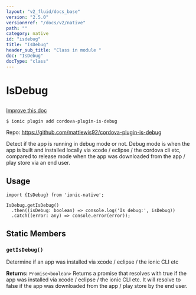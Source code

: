 ```yaml
---
layout: "v2_fluid/docs_base"
version: "2.5.0"
versionHref: "/docs/v2/native"
path: ""
category: native
id: "isdebug"
title: "IsDebug"
header_sub_title: "Class in module "
doc: "IsDebug"
docType: "class"
---
```








<h1 class="api-title">
  
  IsDebug
  

  

  </h1>

<a class="improve-v2-docs" href="http://github.com/driftyco/ionic-native/edit/master/src/plugins/is-debug.ts#L0">
  Improve this doc
</a>



<!-- decorators -->





<pre><code>$ ionic plugin add cordova-plugin-is-debug</code></pre>
<p>Repo:
  <a href="https://github.com/mattlewis92/cordova-plugin-is-debug">
    https://github.com/mattlewis92/cordova-plugin-is-debug
  </a>
</p>

<!-- description -->

<p>Detect if the app is running in debug mode or not.
Debug mode is when the app is built and installed locally via xcode / eclipse / the cordova cli etc, compared to release mode when the app was downloaded from the app / play store via an end user.</p>



<!-- if doc.decorators -->

<!-- @usage tag -->

<h2>Usage</h2>

<pre><code>import {IsDebug} from &#39;ionic-native&#39;;

IsDebug.getIsDebug()
  .then((isDebug: boolean) =&gt; console.log(&#39;Is debug:&#39;, isDebug))
  .catch((error: any) =&gt; console.error(error));
</code></pre>




<!-- @property tags -->


<h2>Static Members</h2>

<div id="getIsDebug"></div>
<h3><code>getIsDebug()</code>
  
</h3>


Determine if an app was installed via xcode / eclipse / the ionic CLI etc






<div class="return-value" markdown="1">
  <i class="icon ion-arrow-return-left"></i>
  <b>Returns:</b> 
<code>Promise&lt;boolean&gt;</code> Returns a promise that resolves with true if the app was installed via xcode / eclipse / the ionic CLI etc. It will resolve to false if the app was downloaded from the app / play store by the end user.
</div>




<!-- methods on the class -->



<!-- other classes -->

<!-- end other classes -->

<!-- interfaces -->

<!-- end interfaces -->

<!-- related link --><!-- end content block -->


<!-- end body block -->

